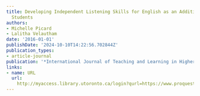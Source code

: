 ```yaml
---
title: Developing Independent Listening Skills for English as an Additional Language
  Students
authors:
- Michelle Picard
- Lalitha Velautham
date: '2016-01-01'
publishDate: '2024-10-10T14:22:56.702844Z'
publication_types:
- article-journal
publication: '*International Journal of Teaching and Learning in Higher Education*'
links:
- name: URL
  url: 
    http://myaccess.library.utoronto.ca/login?qurl=https://www.proquest.com/docview/1826540946?accountid=14771&bdid=38382&_bd=Ag2DKBmW19QISN2%2B1AhIAq3LNVQ%3D
---
```

